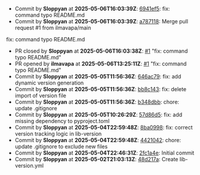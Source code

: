 - Commit by **Sloppyan** at **2025-05-06T16:03:39Z**: [6941ef5](https://github.com/remla2025-team16/app/commit/6941ef50f996e4caedf762341e2170ca7f6f756e): fix: command typo README.md
- Commit by **Sloppyan** at **2025-05-06T16:03:39Z**: [a787118](https://github.com/remla2025-team16/app/commit/a78711809c0fad3228374834bc484ced75dd5d5f): Merge pull request #1 from ilmavapa/main

fix: command typo README.md
- PR closed by **Sloppyan** at **2025-05-06T16:03:38Z**: [#1](https://github.com/remla2025-team16/lib-version/pull/1) "fix: command typo README.md"
- PR opened by **ilmavapa** at **2025-05-06T13:25:11Z**: [#1](https://github.com/remla2025-team16/lib-version/pull/1) "fix: command typo README.md"
- Commit by **Sloppyan** at **2025-05-05T11:56:36Z**: [646ac79](https://github.com/remla2025-team16/app/commit/646ac797177cac624fbfc3d73d9b250135c2d8e3): fix: add dynamic version generation
- Commit by **Sloppyan** at **2025-05-05T11:56:36Z**: [bb8c143](https://github.com/remla2025-team16/app/commit/bb8c143e30f68ad9348bad2a41c10d96965a582e): fix: delete import of version file
- Commit by **Sloppyan** at **2025-05-05T11:56:36Z**: [b348dbb](https://github.com/remla2025-team16/app/commit/b348dbbe4f7526a3b3624c40edae93de966f008d): chore: update .gitignore
- Commit by **Sloppyan** at **2025-05-05T10:26:29Z**: [57d86d5](https://github.com/remla2025-team16/app/commit/57d86d561ddc3e270d3e4787199e9edb5cd86978): fix: add missing dependency to pyproject.toml
- Commit by **Sloppyan** at **2025-05-04T22:59:48Z**: [8ba0998](https://github.com/remla2025-team16/app/commit/8ba0998c2bac347a88ed9442a9d671b6cd6bc177): fix: correct version tracking logic in lib-version
- Commit by **Sloppyan** at **2025-05-04T22:59:48Z**: [4421042](https://github.com/remla2025-team16/app/commit/4421042b2777f48d30813dd79484c9b16e5f92f6): chore: update .gitignore to exclude new files
- Commit by **Sloppyan** at **2025-05-04T22:46:31Z**: [2fc1a4e](https://github.com/remla2025-team16/app/commit/2fc1a4e38bab82c565a8a4974c1a836fd8a5841a): Initial commit
- Commit by **Sloppyan** at **2025-05-02T21:03:13Z**: [48d217a](https://github.com/remla2025-team16/app/commit/48d217ae4436df36a46e8859ba0580f2d3b4d3d0): Create lib-version.yml
